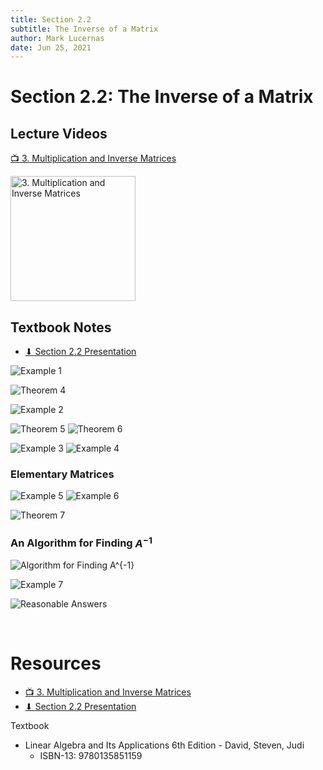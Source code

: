 ```yaml
---
title: Section 2.2
subtitle: The Inverse of a Matrix
author: Mark Lucernas
date: Jun 25, 2021
---
```



# Section 2.2: The Inverse of a Matrix

## Lecture Videos

[📺 3. Multiplication and Inverse Matrices](https://www.youtube.com/watch?v=FX4C-JpTFgY&t=120s)

[<img src="https://img.youtube.com/vi/FX4C-JpTFgY/0.jpg" alt="3. Multiplication and Inverse Matrices" width="200"/>](https://www.youtube.com/embed/FX4C-JpTFgY "3. Multiplication and Inverse Matrices")

## Textbook Notes

- [⬇ Section 2.2 Presentation](file:../../../../../files/summer-2021/MATH-254/notes/ch-2/sec_2-2_presentation.pptx)

![Example 1](../../../../../files/summer-2021/MATH-254/notes/ch-2/sec_2-2_example_1.png)

![Theorem 4](../../../../../files/summer-2021/MATH-254/notes/ch-2/sec_2-2_theorem_4.png)

![Example 2](../../../../../files/summer-2021/MATH-254/notes/ch-2/sec_2-2_example_2.png)

![Theorem 5](../../../../../files/summer-2021/MATH-254/notes/ch-2/sec_2-2_theorem_5.png)
![Theorem 6](../../../../../files/summer-2021/MATH-254/notes/ch-2/sec_2-2_theorem_6.png)

![Example 3](../../../../../files/summer-2021/MATH-254/notes/ch-2/sec_2-2_example_3.png)
![Example 4](../../../../../files/summer-2021/MATH-254/notes/ch-2/sec_2-2_example_4.png)

### Elementary Matrices

![Example 5](../../../../../files/summer-2021/MATH-254/notes/ch-2/sec_2-2_example_5.png)
![Example 6](../../../../../files/summer-2021/MATH-254/notes/ch-2/sec_2-2_example_6.png)

![Theorem 7](../../../../../files/summer-2021/MATH-254/notes/ch-2/sec_2-2_theorem_7.png)

### An Algorithm for Finding $A^{-1}$

![Algorithm for Finding A^{-1}](../../../../../files/summer-2021/MATH-254/notes/ch-2/sec_2-2_algorithm_for_finding_a-1.png)

![Example 7](../../../../../files/summer-2021/MATH-254/notes/ch-2/sec_2-2_example_7.png)

![Reasonable Answers](../../../../../files/summer-2021/MATH-254/notes/ch-2/sec_2-2_reasonable_answers.png)

<br>

# Resources

- [📺 3. Multiplication and Inverse Matrices](https://www.youtube.com/watch?v=FX4C-JpTFgY&t=120s)
- [⬇ Section 2.2 Presentation](file:../../../../../files/summer-2021/MATH-254/notes/ch-2/sec_2-2_presentation.pptx)

Textbook

+ Linear Algebra and Its Applications 6th Edition - David, Steven, Judi
  + ISBN-13: 9780135851159

